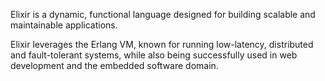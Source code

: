 Elixir is a dynamic, functional language designed for building scalable and maintainable applications. 

Elixir leverages the Erlang VM, known for running low-latency, distributed and fault-tolerant systems, while also being successfully used in web development and the embedded software domain.